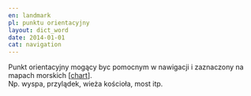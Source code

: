 ```yaml
---
en: landmark
pl: punktu orientacyjny
layout: dict_word
date: 2014-01-01
cat: navigation
---
```


Punkt orientacyjny mogący byc pomocnym w nawigacji i zaznaczony na mapach morskich [[chart](/dict/chart.html)].  
Np. wyspa, przylądek, wieża kościoła, most itp.